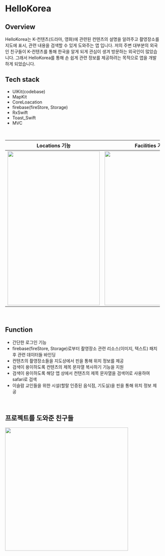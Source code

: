 # HelloKorea

## Overview
HelloKorea는 K-컨텐츠(드라마, 영화)에 관련된 컨텐츠의 설명을 알려주고 촬영장소를 지도에 표시, 관련 내용을 검색할 수 있게 도와주는 앱 입니다.
저의 주변 대부분의 외국인 친구들이 K-컨텐츠를 통해 한국을 알게 되게 관심이 생겨 방문하는 외국인이 많았습니다. 그래서 HelloKorea를 통해 손 쉽게 관련 정보를 제공하려는 목적으로 앱을 개발하게 되었습니다.
<br>
## Tech stack
- UIKit(codebase)
- MapKit
- CoreLoacation
- firebase(fireStore, Storage)
- RxSwift
- Toast_Swift
- MVC

<br>

| Locations 기능 | Facilities 기능
|----------------------------------------------------------|----------------------------------------------------------|
| <img src = "https://github.com/dongju0561/HelloKorea/assets/77201628/816b46ad-f4a9-4c71-9f39-2cd62caeebec" width="300" height="500"> | <img src = "https://github.com/dongju0561/HelloKorea/assets/77201628/8ab2d3b2-f91d-4c70-818b-71482beecd8e" width="300" height="500">

<br>

## Function
- 간단한 로그인 기능
- firebase(fireStore, Storage)로부터 촬영장소 관련 리소스(이미지, 텍스트) 패치 후 관련 데이터들 바인딩
- 컨텐츠의 촬영장소들을 지도상에서 핀을 통해 위치 정보를 제공
- 검색이 용이하도록 컨텐츠의 제목 문자열 복사하기 기능을 지원
- 검색이 용이하도록 해당 앱 상에서 컨텐츠의 제목 문자열을 검색어로 사용하여 safari로 검색
- 이슬람 교인들을 위한 시설(할랄 인증된 음식점, 기도실)을 핀을 통해 위치 정보 제공

<br>

## 프로젝트를 도와준 친구들

<img src = "https://github.com/dongju0561/HelloKorea/assets/77201628/6b8bc951-7d67-4e57-806a-7a1300761149" width="400" height="400">
